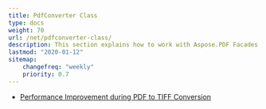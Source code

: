 ```yaml
---
title: PdfConverter Class
type: docs
weight: 70
url: /net/pdfconverter-class/
description: This section explains how to work with Aspose.PDF Facades using PdfConverter class.
lastmod: "2020-01-12"
sitemap:
    changefreq: "weekly"
    priority: 0.7
---
```


- [Performance Improvement during PDF to TIFF Conversion](/pdf/net/performance-improvement-during-pdf-to-tiff-conversion/)
